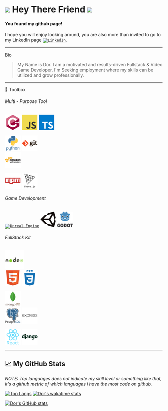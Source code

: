 # <img src="https://raw.githubusercontent.com/MartinHeinz/MartinHeinz/master/wave.gif" width="30px"> Hey There Friend <a href="https://github.com/Ckrcok?tab=followers"> <img src="https://img.shields.io/github/followers/Ckrcok?style=social" width="120px"></a><br>


#### You found my github page!

I hope you will enjoy looking around, you are also more than invited to go to my LinkedIn page <a href="https://www.linkedin.com/in/dorz/"><code><img src="https://cdn.worldvectorlogo.com/logos/linkedin-icon-2.svg" alt="LinkedIn" width="30" height="30"/></code></a>.
 
 
---
Bio

> My Name is Dor. I am a motivated and results-driven Fullstack & Video Game Developer. I'm Seeking employment where my skills can be utilized and grow professionally.


---
🧰 Toolbox

###### Multi - Purpose Tool
<code><a href="https://en.wikipedia.org/wiki/C%2B%2B"><img src="https://github.com/devicons/devicon/blob/master/icons/cplusplus/cplusplus-original.svg" alt="C++" width="50" height="50"/></a></code>
<code><a href="https://en.wikipedia.org/wiki/javascript"><img src="https://github.com/devicons/devicon/blob/master/icons/javascript/javascript-original.svg" alt="JavaScript" width="50" height="50"/></a></code>
<code><a href="https://en.wikipedia.org/wiki/TypeScript"><img src="https://github.com/devicons/devicon/blob/master/icons/typescript/typescript-original.svg" alt="TypeScipt" width="50" height="50"/></a></code>



<code><a href="https://en.wikipedia.org/wiki/Python_(programming_language)"><img src="https://github.com/devicons/devicon/blob/master/icons/python/python-original-wordmark.svg" alt="ExpressJS" width="50" height="50"/></a></code>
<code><a href="https://en.wikipedia.org/wiki/git"><img src="https://github.com/devicons/devicon/blob/master/icons/git/git-original-wordmark.svg" alt="Git" width="50" height="50"/></a></code>
<code><a href="https://en.wikipedia.org/wiki/Amazon_Web_Services">
<img src="https://github.com/devicons/devicon/blob/master/icons/amazonwebservices/amazonwebservices-original-wordmark.svg" alt="AWS" width="50" height="50"/></a></code>

<code><a href="https://en.wikipedia.org/wiki/Npm_(software)"><img src="https://github.com/devicons/devicon/blob/master/icons/npm/npm-original-wordmark.svg" alt="npm" width="50" height="50"/></a></code>
<code><a href="https://en.wikipedia.org/wiki/Three.js"><img src="https://github.com/devicons/devicon/blob/master/icons/threejs/threejs-original-wordmark.svg" alt="Three.JS" width="50" height="50"/></a></code>



###### Game Development
<code><a href="https://en.wikipedia.org/wiki/Unreal_Engine"><img src="https://upload.wikimedia.org/wikipedia/commons/thumb/2/20/UE_Logo_Black_Centered.svg/800px-UE_Logo_Black_Centered.svg.png" alt="Unreal Engine" width="50" height="50"/></a></code>
<code><a href="https://en.wikipedia.org/wiki/Unity_(game_engine)"><img src="https://github.com/devicons/devicon/blob/master/icons/unity/unity-original.svg" alt="Unity" width="50" height="50"/></a></code>
<code><a href="https://en.wikipedia.org/wiki/Godot_(game_engine)"><img src="https://github.com/devicons/devicon/blob/master/icons/godot/godot-original-wordmark.svg" alt="Godot Engine" width="50" height="50"/></a></code>

###### FullStack Kit
<code><a href="https://en.wikipedia.org/wiki/nodejs"><img src="https://github.com/devicons/devicon/blob/master/icons/nodejs/nodejs-original-wordmark.svg" alt="NodeJS" width="60" height="60"/></a></code>
<code><a href="https://en.wikipedia.org/wiki/html5"> <img src="https://github.com/devicons/devicon/blob/master/icons/html5/html5-original.svg" alt="HTML" width="50" height="50"/></a></code>
<code><a href="https://en.wikipedia.org/wiki/CSS"><img src="https://github.com/devicons/devicon/blob/master/icons/css3/css3-plain-wordmark.svg" alt="CSS" width="50" height="50"/></a></code>

<code><a href="https://en.wikipedia.org/wiki/mongodb"><img src="https://github.com/devicons/devicon/blob/master/icons/mongodb/mongodb-original-wordmark.svg" alt="MongoDB" width="50" height="50"/></a></code>
<code><a href="https://en.wikipedia.org/wiki/postgresql">
<img src="https://github.com/devicons/devicon/blob/master/icons/postgresql/postgresql-original-wordmark.svg" alt="PostgreSQL" width="50" height="50"/></a></code>
<code><a href="https://en.wikipedia.org/wiki/Express.js"><img src="https://github.com/devicons/devicon/blob/master/icons/express/express-original-wordmark.svg" alt="ExpressJS" width="50" height="50"/></a></code>

<code><a href="https://en.wikipedia.org/wiki/React_(JavaScript_library)"><img src="https://github.com/devicons/devicon/blob/master/icons/react/react-original-wordmark.svg" alt="React" width="50" height="50"/></a></code>
<code><a href="https://en.wikipedia.org/wiki/Django_(web_framework)"><img src="https://github.com/devicons/devicon/blob/master/icons/django/django-plain-wordmark.svg" alt="Django" width="50" height="50"/></a></code>


---

## &#x1f4c8; My GitHub Stats

*NOTE: Top languages does not indicate my skill level or something like that, it's a github metric of which languages i have the most code on github.*


[![Top Langs](https://github-readme-stats.vercel.app/api/top-langs/?username=Ckrcok&langs_count=10&layout=compact&theme=dracula&show_icons=true)](https://github.com/Ckrcok)
[![Dor's wakatime stats](https://github-readme-stats.vercel.app/api/wakatime?username=@Ckrcok&layout=compact&langs_count=10&theme=dracula)](https://wakatime.com/@Ckrcok)


[![Dor's GitHub stats](https://github-readme-stats.vercel.app/api?username=Ckrcok&langs_count=10&theme=dracula&show_icons=true)](https://github.com/Ckrcok)
